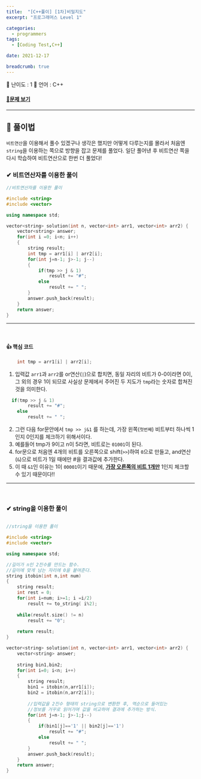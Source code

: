 ```yaml
---
title:  "[C++풀이] [1차]비밀지도"
excerpt: "프로그래머스 Level 1"

categories:
  - programmers
tags:
  - [Coding Test,C++]

date: 2021-12-17

breadcrumb: true
---
```


<div class="notice--warning" markdown=1>
 <span>📄 난이도 : 1  </span> 
 <span>📄 언어 : C++  </span> 

 </div>
 


#### [📂문제 보기](https://programmers.co.kr/learn/courses/30/lessons/17681?language=cpp) 

***
##  🔶 풀이법

`비트연산`을 이용해서 풀수 있겠구나 생각은 했지만 어떻게 다루는지를 몰라서 처음엔 `string`을 이용하는 쪽으로 방향을 잡고 문제를 풀었다. 일단 풀어낸 후 비트연산 쪽을 다시 학습하여 비트연산으로 한번 더 풀었다! 

### ✔ 비트연산자를 이용한 풀이

```c++
//비트연산자를 이용한 풀이

#include <string>
#include <vector>

using namespace std;

vector<string> solution(int n, vector<int> arr1, vector<int> arr2) {
    vector<string> answer;
    for(int i =0; i<n; i++)
    {
        string result;
        int tmp = arr1[i] | arr2[i];
        for(int j=n-1; j>-1; j--)
        {
            if(tmp >> j & 1)
                result += "#";
            else 
                result += " ";
        }   
        answer.push_back(result);
    }
    return answer;
}
```
--- 
<br>

#### 👍 핵심 코드 

```c++
    int tmp = arr1[i] | arr2[i];
```
1.  입력값 `arr1`과 `arr2`를 or연산(`|`)으로 합치면, 동일 자리의 비트가 0-0이라면 0이, 그 외의 경우 1이 되므로 사실상 문제에서 주어진 두 지도가 `tmp`라는 숫자로 합쳐진 것을 의미한다.

```c++
  if(tmp >> j & 1)
        result += "#";
    else 
        result += " ";
```
2. 그런 다음 for문안에서 `tmp >> j&1` 를 하는데, 가장 왼쪽(`첫번째`) 비트부터 하나씩 1인지 0인지를 체크하기 위해서이다.
3. 예를들어 tmp가 9이고 n이 5라면, 비트로는 `01001`이 된다. 
4. for문으로 처음엔 4개의 비트를 오른쪽으로 shift(`>>`)하여 `0`으로 만들고, and연산(`&`)으로 비트가 1일 때에만 #을 결과값에 추가한다.
5. 이 때  `&1`인 이유는 1이 `00001`이기 때문에, **<u>가장 오른쪽의 비트 1개만</u>** 1인지 체크할 수 있기 때문이다!!


--- 
<br>

### ✔ string을 이용한 풀이

```c++

//string을 이용한 풀이

#include <string>
#include <vector>

using namespace std;

//길이가 n인 2진수를 만드는 함수.
//길이에 맞게 남는 자리에 0을 붙여준다.
string itobin(int n,int num)
{
    string result;
    int rest = 0;
    for(int i=num; i>=1; i =i/2)
        result += to_string( i%2);
    
    while(result.size() != n)
        result += "0";
    
    return result;
}

vector<string> solution(int n, vector<int> arr1, vector<int> arr2) {
    vector<string> answer;
    
    string bin1,bin2;
    for(int i=0; i<n; i++)
    {
        string result;
        bin1 = itobin(n,arr1[i]);
        bin2 = itobin(n,arr2[i]);
        
        //입력값을 2진수 형태의 string으로 변환한 후, 역순으로 들어있는
        //정보를 거꾸로 읽어가며 값을 비교하여 결과에 추가하는 방식.
        for(int j=n-1; j>-1;j--)
        {
            if(bin1[j]=='1' || bin2[j]=='1')
                result += "#";
            else 
                result += " ";
        }
        answer.push_back(result);
    }
    return answer;
}
```



